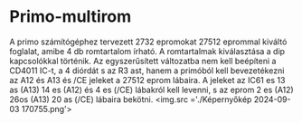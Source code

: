 # Primo-multirom
A primo számítógéphez tervezett 2732 epromokat 27512 eprommal kiváltó foglalat, amibe 4 db romtartalom írható. A romtartalmak kiválasztása a dip kapcsolókkal történik.
Az egyszerűsített változatba nem kell beépíteni a CD4011 IC-t, a 4 diórdát s az R3 ast, hanem a primóból kell bevezetékezni az A12 és A13 és /CE jeleket a 27512 eprom lábaira.
A jeleket az IC61 es 13 as (A13) 14 es (A12) és 4 es (/CE) lábakról kell levenni, s az eprom 2 es (A12) 26os (A13) 20 as (/CE) lábaira bekötni.
<img.src ='./Képernyőkép 2024-09-03 170755.png'>
